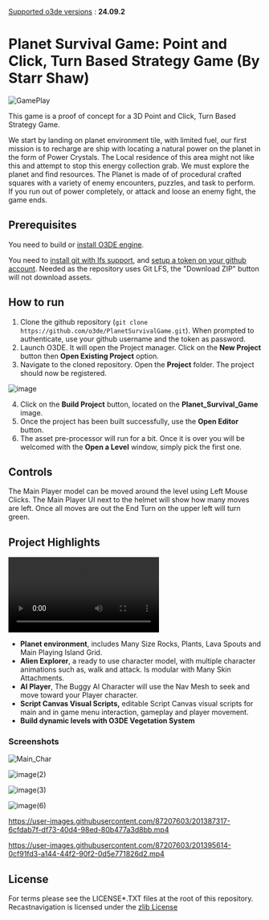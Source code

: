 <u>Supported o3de versions</u> : **24.09.2**

# Planet Survival Game: Point and Click, Turn Based Strategy Game (By Starr Shaw)

![GamePlay](https://user-images.githubusercontent.com/87207603/201390591-a88dd221-f9d2-4046-9a25-2d4b92052924.gif)

This game is a proof of concept for a 3D Point and Click, Turn Based Strategy Game. 

We start by landing on planet environment tile, with limited fuel, our first mission is to recharge are ship with locating a natural power on the planet in the form of Power Crystals. The Local residence of this area might not like this and attempt to stop this energy collection grab. We must explore the planet and find resources. The Planet is made of of procedural crafted squares with a variety of enemy encounters, puzzles, and task to perform. If you run out of power completely, or attack and loose an enemy fight, the game ends.

## Prerequisites

You need to build or [install O3DE engine](https://o3de.org/download/).

You need to [install git with lfs support](https://git-scm.com/downloads), and [setup a token on your github account](https://www.docs.o3de.org/docs/welcome-guide/setup/setup-from-github/#configure-credentials-for-git-lfs). Needed as the repository uses Git LFS, the "Download ZIP" button will not download assets.

## How to run

1. Clone the github repository (`git clone https://github.com/o3de/PlanetSurvivalGame.git`). When prompted to authenticate, use your github username and the token as password.
2. Launch O3DE. It will open the Project manager. Click on the **New Project** button then **Open Existing Project** option.
3. Navigate to the cloned repository. Open the **Project** folder. The project should now be registered.

![image](https://user-images.githubusercontent.com/87207603/201396468-0a13c0f8-8028-4121-bc4b-f4a36cf6c780.png)

4. Click on the **Build Project** button, located on the **Planet_Survival_Game** image.
5. Once the project has been built successfully, use the **Open Editor** button.
6. The asset pre-processor will run for a bit. Once it is over you will be welcomed with the **Open a Level** window, simply pick the first one.

## Controls

The Main Player model can be moved around the level using Left Mouse Clicks.
The Main Player UI next to the helmet will show how many moves are left. Once all moves are out the End Turn on the upper left will turn green.

## Project Highlights

<video controls src="https://user-images.githubusercontent.com/87207603/201387109-4a65bdb9-7f70-43f3-8ab0-f47d8416ba1f.mp4" title="## "></video>

- **Planet environment**, includes Many Size Rocks, Plants, Lava Spouts and Main Playing Island Grid.
- **Alien Explorer**, a ready to use character model, with multiple character animations such as, walk and attack. Is modular with Many Skin Attachments.
- **AI Player**, The Buggy AI Character will use the Nav Mesh to seek and move toward your Player character.
- **Script Canvas Visual Scripts,** editable Script Canvas visual scripts for main and in game menu interaction, gameplay and player movement.
- **Build dynamic levels with O3DE Vegetation System**

### Screenshots

![Main_Char](https://user-images.githubusercontent.com/87207603/201388588-d6bc5874-3e3e-4724-b8cc-e50b0fb8921b.gif)

![image(2)](https://user-images.githubusercontent.com/87207603/201387806-88ade873-1bbf-4f7a-a2d1-c1fad25cc6c1.png)

![image(3)](https://user-images.githubusercontent.com/87207603/201387824-baa998fa-1bd3-467f-9fc2-d170633ed1f1.png)

![image(6)](https://user-images.githubusercontent.com/87207603/201387893-7b570b7e-ccb6-45d5-a016-51e2ec35d233.png)

https://user-images.githubusercontent.com/87207603/201387317-6cfdab7f-df73-40d4-98ed-80b477a3d8bb.mp4

https://user-images.githubusercontent.com/87207603/201395614-0cf91fd3-a144-44f2-90f2-0d5e771826d2.mp4

## License

For terms please see the LICENSE\*.TXT files at the root of this repository.
Recastnavigation is licensed under the [zlib License](https://github.com/recastnavigation/recastnavigation/blob/master/License.txt)

